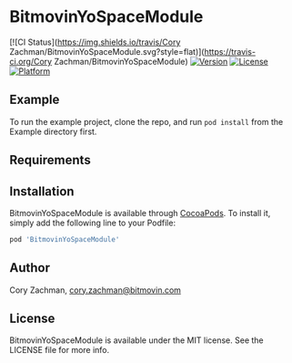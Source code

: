 # BitmovinYoSpaceModule

[![CI Status](https://img.shields.io/travis/Cory Zachman/BitmovinYoSpaceModule.svg?style=flat)](https://travis-ci.org/Cory Zachman/BitmovinYoSpaceModule)
[![Version](https://img.shields.io/cocoapods/v/BitmovinYoSpaceModule.svg?style=flat)](https://cocoapods.org/pods/BitmovinYoSpaceModule)
[![License](https://img.shields.io/cocoapods/l/BitmovinYoSpaceModule.svg?style=flat)](https://cocoapods.org/pods/BitmovinYoSpaceModule)
[![Platform](https://img.shields.io/cocoapods/p/BitmovinYoSpaceModule.svg?style=flat)](https://cocoapods.org/pods/BitmovinYoSpaceModule)

## Example

To run the example project, clone the repo, and run `pod install` from the Example directory first.

## Requirements

## Installation

BitmovinYoSpaceModule is available through [CocoaPods](https://cocoapods.org). To install
it, simply add the following line to your Podfile:

```ruby
pod 'BitmovinYoSpaceModule'
```

## Author

Cory Zachman, cory.zachman@bitmovin.com

## License

BitmovinYoSpaceModule is available under the MIT license. See the LICENSE file for more info.

